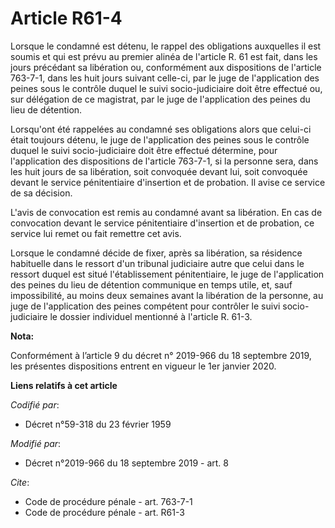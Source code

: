 # Article R61-4

Lorsque le condamné est détenu, le rappel des obligations auxquelles il est soumis et qui est prévu au premier alinéa de
l'article R. 61 est fait, dans les jours précédant sa libération ou, conformément aux dispositions de l'article 763-7-1, dans
les huit jours suivant celle-ci, par le juge de l'application des peines sous le contrôle duquel le suivi socio-judiciaire
doit être effectué ou, sur délégation de ce magistrat, par le juge de l'application des peines du lieu de détention. 

Lorsqu'ont été rappelées au condamné ses obligations alors que celui-ci était toujours détenu, le juge de l'application des
peines sous le contrôle duquel le suivi socio-judiciaire doit être effectué détermine, pour l'application des dispositions de
l'article 763-7-1, si la personne sera, dans les huit jours de sa libération, soit convoquée devant lui, soit convoquée
devant le service pénitentiaire d'insertion et de probation. Il avise ce service de sa décision. 

L'avis de convocation est remis au condamné avant sa libération. En cas de convocation devant le service pénitentiaire
d'insertion et de probation, ce service lui remet ou fait remettre cet avis. 

Lorsque le condamné décide de fixer, après sa libération, sa résidence habituelle dans le ressort d'un   tribunal judiciaire
autre que celui dans le ressort duquel est situé l'établissement pénitentiaire, le juge de l'application des peines du lieu
de détention communique en temps utile, et, sauf impossibilité, au moins deux semaines avant la libération de la personne, au
juge de l'application des peines compétent pour contrôler le suivi socio-judiciaire le dossier individuel mentionné à
l'article R. 61-3.

**Nota:**

Conformément à l’article 9 du décret n° 2019-966 du 18 septembre 2019, les présentes dispositions entrent en vigueur le 1er
janvier 2020.

**Liens relatifs à cet article**

_Codifié par_:

  - Décret n°59-318 du 23 février 1959

_Modifié par_:

  - Décret n°2019-966 du 18 septembre 2019 - art. 8

_Cite_:

  - Code de procédure pénale - art. 763-7-1
  - Code de procédure pénale - art. R61-3
